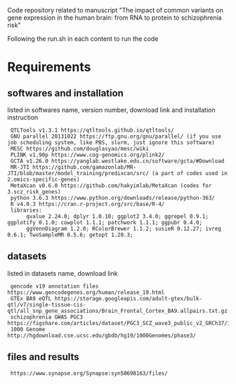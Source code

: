 Code repository related to manuscript "The impact of common variants on gene expression in the human brain: from RNA to protein to schizophrenia risk"

Following the run.sh in each content to run the code

# Requirements

## softwares and installation

listed in softwares name, version number, download link and installation instruction

     QTLTools v1.3.1 https://qtltools.github.io/qtltools/
     GNU parallel 20131022 https://ftp.gnu.org/gnu/parallel/ (if you use job scheduling system, like PBS, slurm, just ignore this software)
     MESC https://github.com/douglasyao/mesc/wiki
     PLINK v1.90p https://www.cog-genomics.org/plink2/
     GCTA v1.26.0 https://yanglab.westlake.edu.cn/software/gcta/#Download
     MR-JTI https://github.com/gamazonlab/MR-JTI/blob/master/model_training/predixcan/src/ (a part of codes used in 2.omics-specific-genes)
     MetaXcan v0.6.0 https://github.com/hakyimlab/MetaXcan (codes for 3.scz_risk_genes)
     python 3.6.3 https://www.python.org/downloads/release/python-363/
     R v4.0.3 https://cran.r-project.org/src/base/R-4/
     libraries: 
          qvalue 2.24.0; dplyr 1.0.10; ggplot2 3.4.0; ggrepel 0.9.1; ggplotify 0.1.0; cowplot 1.1.1; patchwork 1.1.1; ggpubr 0.4.0;
          ggVennDiagram 1.2.0; RColorBrewer 1.1.2; susieR 0.12.27; ivreg 0.6.1; TwoSampleMR 0.5.6; getopt 1.20.3; 
     
     
## datasets

listed in datasets name, download link

     gencode v19 annotation files https://www.gencodegenes.org/human/release_19.html
     GTEx BA9 eQTL https://storage.googleapis.com/adult-gtex/bulk-qtl/v7/single-tissue-cis-qtl/all_snp_gene_associations/Brain_Frontal_Cortex_BA9.allpairs.txt.gz 
     schizophrenia GWAS PGC3 https://figshare.com/articles/dataset/PGC3_SCZ_wave3_public_v2_GRCh37/19175744/1
     1000 Genome http://hgdownload.cse.ucsc.edu/gbdb/hg19/1000Genomes/phase3/

## files and results

     https://www.synapse.org/Synapse:syn50698163/files/

     
